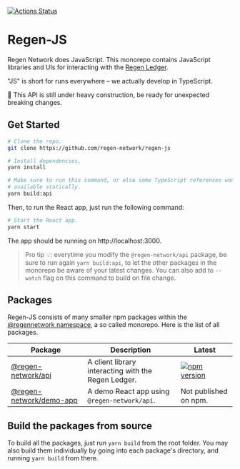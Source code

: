 [![Actions Status](https://github.com/regen-network/regen-js/workflows/pr/badge.svg)](https://github.com/regen-network/regen-js/actions)

# Regen-JS

Regen Network does JavaScript. This monorepo contains JavaScript libraries and UIs for interacting with the [Regen Ledger](https://github.com/regen-network/regen-ledger).

"JS" is short for runs everywhere – we actually develop in TypeScript.

🚧 This API is still under heavy construction, be ready for unexpected breaking changes.

## Get Started

```bash
# Clone the repo.
git clone https://github.com/regen-network/regen-js

# Install dependencies.
yarn install

# Make sure to run this command, or else some TypeScript references won't be
# available statically.
yarn build:api
```

Then, to run the React app, just run the following command:

```bash
# Start the React app.
yarn start
```

The app should be running on http://localhost:3000.

> Pro tip 💡: everytime you modify the `@regen-network/api` package, be sure to run again `yarn build:api`, to let the other packages in the monorepo be aware of your latest changes. You can also add to `--watch` flag on this command to build on file change.

## Packages

Regen-JS consists of many smaller npm packages within the [@regennetwork namespace](https://www.npmjs.com/org/regennetwork), a so called monorepo. Here is the list of all packages.

| Package                                      | Description                                         | Latest                                                                                                                  |
| -------------------------------------------- | --------------------------------------------------- | ----------------------------------------------------------------------------------------------------------------------- |
| [@regen-network/api](packages/api)           | A client library interacting with the Regen Ledger. | [![npm version](https://img.shields.io/npm/v/@regen-network/api.svg)](https://www.npmjs.com/package/@regen-network/api) |
| [@regen-network/demo-app](packages/demo-app) | A demo React app using `@regen-network/api`.        | Not published on npm.                                                                                                   |

## Build the packages from source

To build all the packages, just run `yarn build` from the root folder. You may also build them individually by going into each package's directory, and running `yarn build` from there.
